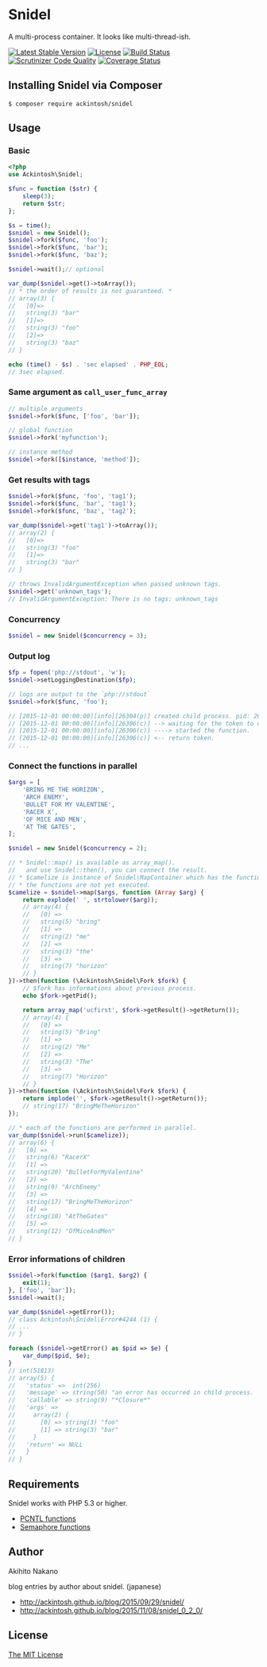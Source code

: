 # Snidel

A multi-process container. It looks like multi-thread-ish.

[![Latest Stable Version](https://poser.pugx.org/ackintosh/snidel/v/stable)](https://packagist.org/packages/ackintosh/snidel) [![License](https://poser.pugx.org/ackintosh/snidel/license)](https://packagist.org/packages/ackintosh/snidel) [![Build Status](https://travis-ci.org/ackintosh/snidel.svg?branch=master)](https://travis-ci.org/ackintosh/snidel) [![Scrutinizer Code Quality](https://scrutinizer-ci.com/g/ackintosh/snidel/badges/quality-score.png?b=master)](https://scrutinizer-ci.com/g/ackintosh/snidel/?branch=master) [![Coverage Status](https://coveralls.io/repos/ackintosh/snidel/badge.svg?branch=master&service=github)](https://coveralls.io/github/ackintosh/snidel?branch=master)

## Installing Snidel via Composer

```
$ composer require ackintosh/snidel
```

## Usage

### Basic

```php
<?php
use Ackintosh\Snidel;

$func = function ($str) {
    sleep(3);
    return $str;
};

$s = time();
$snidel = new Snidel();
$snidel->fork($func, 'foo');
$snidel->fork($func, 'bar');
$snidel->fork($func, 'baz');

$snidel->wait();// optional

var_dump($snidel->get()->toArray());
// * the order of results is not guaranteed. *
// array(3) {
//   [0]=>
//   string(3) "bar"
//   [1]=>
//   string(3) "foo"
//   [2]=>
//   string(3) "baz"
// }

echo (time() - $s) . 'sec elapsed' . PHP_EOL;
// 3sec elapsed.
```

### Same argument as `call_user_func_array`

```php
// multiple arguments
$snidel->fork($func, ['foo', 'bar']);

// global function
$snidel->fork('myfunction');

// instance method
$snidel->fork([$instance, 'method']);

```

### Get results with tags

```php
$snidel->fork($func, 'foo', 'tag1');
$snidel->fork($func, 'bar', 'tag1');
$snidel->fork($func, 'baz', 'tag2');

var_dump($snidel->get('tag1')->toArray());
// array(2) {
//   [0]=>
//   string(3) "foo"
//   [1]=>
//   string(3) "bar"
// }

// throws InvalidArgumentException when passed unknown tags.
$snidel->get('unknown_tags');
// InvalidArgumentException: There is no tags: unknown_tags
```

### Concurrency

```php
$snidel = new Snidel($concurrency = 3);

```

### Output log

```php
$fp = fopen('php://stdout', 'w');
$snidel->setLoggingDestination($fp);

// logs are output to the `php://stdout`
$snidel->fork($func, 'foo');

// [2015-12-01 00:00:00][info][26304(p)] created child process. pid: 26306
// [2015-12-01 00:00:00][info][26306(c)] --> waiting for the token to come around.
// [2015-12-01 00:00:00][info][26306(c)] ----> started the function.
// [2015-12-01 00:00:00][info][26306(c)] <-- return token.
// ...

```

### Connect the functions in parallel

```php
$args = [
    'BRING ME THE HORIZON',
    'ARCH ENEMY',
    'BULLET FOR MY VALENTINE',
    'RACER X',
    'OF MICE AND MEN',
    'AT THE GATES',
];

$snidel = new Snidel($concurrency = 2);

// * Snidel::map() is available as array_map().
//   and use Snidel::then(), you can connect the result.
// * $camelize is instance of Snidel\MapContainer which has the functions you defined.
// * the functions are not yet executed.
$camelize = $snidel->map($args, function (Array $arg) {
    return explode(' ', strtolower($arg));
    // array(4) {
    //   [0] =>
    //   string(5) "bring"
    //   [1] =>
    //   string(2) "me"
    //   [2] =>
    //   string(3) "the"
    //   [3] =>
    //   string(7) "horizon"
    // }
})->then(function (\Ackintosh\Snidel\Fork $fork) {
    // $fork has informations about previous process.
    echo $fork->getPid();

    return array_map('ucfirst', $fork->getResult()->getReturn());
    // array(4) {
    //   [0] =>
    //   string(5) "Bring"
    //   [1] =>
    //   string(2) "Me"
    //   [2] =>
    //   string(3) "The"
    //   [3] =>
    //   string(7) "Horizon"
    // }
})->then(function (\Ackintosh\Snidel\Fork $fork) {
    return implode('', $fork->getResult()->getReturn());
    // string(17) "BringMeTheHorizon"
});

// * each of the functions are performed in parallel.
var_dump($snidel->run($camelize));
// array(6) {
//   [0] =>
//   string(6) "RacerX"
//   [1] =>
//   string(20) "BulletForMyValentine"
//   [2] =>
//   string(9) "ArchEnemy"
//   [3] =>
//   string(17) "BringMeTheHorizon"
//   [4] =>
//   string(10) "AtTheGates"
//   [5] =>
//   string(12) "OfMiceAndMen"
// }
```

### Error informations of children

```php
$snidel->fork(function ($arg1, $arg2) {
    exit(1);
}, ['foo', 'bar']);
$snidel->wait();

var_dump($snidel->getError());
// class Ackintosh\Snidel\Error#4244 (1) {
// ...
// }

foreach ($snidel->getError() as $pid => $e) {
    var_dump($pid, $e);
}
// int(51813)
// array(5) {
//   'status' =>  int(256)
//   'message' => string(50) "an error has occurred in child process.
//   'callable' => string(9) "*Closure*"
//   'args' =>
//     array(2) {
//       [0] => string(3) "foo"
//       [1] => string(3) "bar"
//     }
//   'return' => NULL
//   }
// }
```

## Requirements

Snidel works with PHP 5.3 or higher.

- [PCNTL functions](http://php.net/manual/en/ref.pcntl.php)
- [Semaphore functions](http://php.net/manual/en/ref.sem.php)

## Author

Akihito Nakano

blog entries by author about snidel. (japanese)

- http://ackintosh.github.io/blog/2015/09/29/snidel/
- http://ackintosh.github.io/blog/2015/11/08/snidel_0_2_0/

## License

[The MIT License](http://opensource.org/licenses/MIT)

